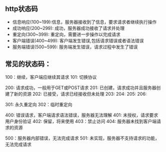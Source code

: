 ## http状态码

- 信息响应(100~199):信息，服务器接收到了信息，要求请求者继续执行操作
- 成功响应(200~299): 成功，服务器成功接收了请求并处理
- 重定向(300~399): 重定向，需要进一步操作以完成请求
- 客户端错误(400~499): 客户端发生错误,包括请求错误或者语法错误
- 服务端错误(500~599): 服务端发生错误，请求过程中发生了错误


## 常见的状态码：
100：继续，客户端应继续其请求
101: 切换协议

200: 请求成功，一般用于GET或POST请求
201: 已创建，请求成功并且服务器创建了新的资源
202: 已接受，请求已经接收但未处理
203: 
204: 
205: 
206: 

301: 永久重定向
302：临时重定向

400: 错误请求，客户端请求语法错误，服务器无法理解
401: 未授权，请求要求用户身份验证
402: 保留，将来使用
403：禁止访问
404: 服务器未找到客户端请求的资源

500：服务器内部错误，无法完成请求
501: 未实现，服务器不支持请求的功能，无法完成请求
